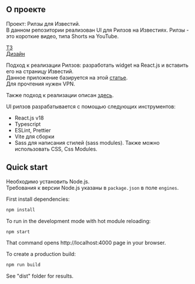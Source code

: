 ## О проекте

Проект: Рилзы для Известий.  
В данном репозитории реализован UI для Рилзов на Известиях. Рилзы - это короткие видео, типа Shorts на YouTube.

[ТЗ](https://deviz.kaiten.ru/space/56666/card/31734025)  
[Дизайн](https://www.figma.com/file/8xaOb4GZ4gw85JkwDRWO6O/iz.ru---%D0%9E%D1%81%D0%BD%D0%BE%D0%B2%D0%BD%D1%8B%D0%B5-%D1%81%D1%82%D1%80%D0%B0%D0%BD%D0%B8%D1%86%D1%8B?type=design&node-id=3407-4951&mode=design&t=1PpA42kzqBPUed5W-0)

Подход к реализации Рилзов: разработать widget на React.js и вставить его на страницу Известий.  
Данное приложение базируется на этой [статье](https://tekinico.medium.com/build-a-react-embeddable-widget-c46b7f7999d8).  
Для прочтения нужен VPN.  

Также подход к реализации описан [здесь](https://deviz.kaiten.ru/space/56666/card/31734025?focus=comment&focusId=42125633).  

UI рилзов разрабатывается с помощью следующих инструментов:
* React.js v18
* Typescript
* ESLint, Prettier
* Vitе для сборки
* Sass для написания стилей (sass modules). Также можно использовать CSS, Css Modules.

## Quick start

Необходимо установить Node.js.  
Требования к версии Node.js указаны в `package.json` в поле `engines`.

First install dependencies:

```sh
npm install
```

To run in the development mode with hot module reloading:

```sh
npm start
```

That command opens http://localhost:4000 page in your browser.


To create a production build:

```sh
npm run build
```
See "dist" folder for results.
